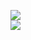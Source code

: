 [![](https://img.shields.io/badge/Made%20With-Github%20Spray-lightgrey.svg?style=for-the-badge&logo=github)](https://github.com/Annihil/github-spray#6104)  
[![](https://i.imgur.com/2DrTn0Z.gif)](https://github.com/Annihil/github-spray)